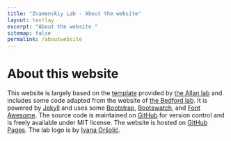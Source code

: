 ```yaml
---
title: "Znamenskiy Lab - About the website"
layout: textlay
excerpt: "About the website."
sitemap: false
permalink: /aboutwebsite
---
```


# About this website

This website is largely based on the [template](https://github.com/mpa139/allanlab)
provided by [the Allan lab](http://www.allanlab.org/) and includes some code
adapted from the website of [the Bedford lab](https://bedford.io/). It is powered
by [Jekyll](https://jekyllrb.com) and uses some [Bootstrap](http://www.getbootstrap.com),
[Bootswatch](http://www.bootswatch.com), and [Font Awesome](https://fontawesome.com/).
The source code is maintained on [GitHub](https://github.com/znamlab/znamlab.github.io)
for version control and is freely available under MIT license.  The website is hosted on
[GitHub Pages](https://pages.github.com/). The lab logo is by
[Ivana Or&#353;oli&#263;](https://www.sainsburywellcome.org/web/people/ivana-orsolic).
